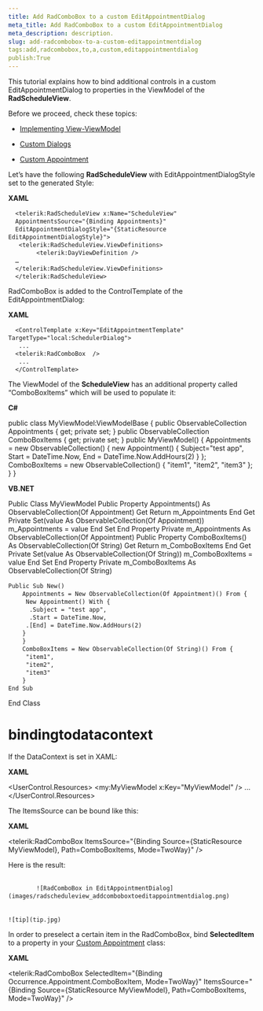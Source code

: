 ```yaml
---
title: Add RadComboBox to a custom EditAppointmentDialog
meta_title: Add RadComboBox to a custom EditAppointmentDialog
meta_description: description.
slug: add-radcombobox-to-a-custom-editappointmentdialog
tags:add,radcombobox,to,a,custom,editappointmentdialog
publish:True
---
```



This tutorial explains how to bind additional controls in a custom EditAppointmentDialog to properties in the ViewModel of the __RadScheduleView__.
      

Before we proceed, check these topics:

* [Implementing View-ViewModel ]({{slug:implementing-view-viewmodel-}})

* [Custom Dialogs]({{slug:custom-dialogs}})

* [Custom Appointment]({{slug:custom-appointment}})

Let’s have the following __RadScheduleView__ with EditAppointmentDialogStyle set to the generated Style:
      


 __XAML__
    

      <telerik:RadScheduleView x:Name="ScheduleView"
      AppointmentsSource="{Binding Appointments}"
      EditAppointmentDialogStyle="{StaticResource EditAppointmentDialogStyle}">
       <telerik:RadScheduleView.ViewDefinitions>
            <telerik:DayViewDefinition />
      …
      </telerik:RadScheduleView.ViewDefinitions>
      </telerik:RadScheduleView>


RadComboBox is added to the ControlTemplate of the EditAppointmentDialog:


 __XAML__
    


      <ControlTemplate x:Key="EditAppointmentTemplate" TargetType="local:SchedulerDialog">
       ... 
      <telerik:RadComboBox  />
       ...    
      </ControlTemplate>




The ViewModel of the __ScheduleView__ has an additional property called “ComboBoxItems” which will be used to populate it:
      


 __C#__


public class MyViewModel:ViewModelBase
{
    public ObservableCollection<Appointment> Appointments
    {
        get;
        private set;
    }
    public ObservableCollection<string> ComboBoxItems
    {
        get;
        private set;
    }
    public MyViewModel()
    {
        Appointments = new ObservableCollection<Appointment>() {
            new Appointment() {
                Subject="test app",
                Start = DateTime.Now,
                End = DateTime.Now.AddHours(2)
            }
        };
        ComboBoxItems = new ObservableCollection<string>() {
            "item1", "item2", "item3"
        };
    }
}



 __VB.NET__
    


Public Class MyViewModel
    Public Property Appointments() As ObservableCollection(Of Appointment)
        Get
            Return m_Appointments
        End Get
        Private Set(value As ObservableCollection(Of Appointment))
            m_Appointments = value
        End Set
    End Property
    Private m_Appointments As ObservableCollection(Of Appointment)
    Public Property ComboBoxItems() As ObservableCollection(Of String)
        Get
            Return m_ComboBoxItems
        End Get
        Private Set(value As ObservableCollection(Of String))
            m_ComboBoxItems = value
        End Set
    End Property
    Private m_ComboBoxItems As ObservableCollection(Of String)

    Public Sub New()
        Appointments = New ObservableCollection(Of Appointment)() From {
         New Appointment() With {
          .Subject = "test app",
          .Start = DateTime.Now,
         .[End] = DateTime.Now.AddHours(2)
        }
        }
        ComboBoxItems = New ObservableCollection(Of String)() From {
         "item1",
         "item2",
         "item3"
        }
    End Sub
End Class


# bindingtodatacontext

If the DataContext is set in XAML:


 __XAML__

<UserControl.Resources>
    <my:MyViewModel x:Key="MyViewModel" />
    ...
</UserControl.Resources>


The ItemsSource can be bound like this:


 __XAML__
    


<telerik:RadComboBox ItemsSource="{Binding Source={StaticResource MyViewModel}, Path=ComboBoxItems, Mode=TwoWay}" />


Here is the result:


               
            ![RadComboBox in EditAppointmentDialog](images/radscheduleview_addcomboboxtoeditappointmentdialog.png)


    ![tip](tip.jpg)
    	

In order to preselect a certain item in the RadComboBox,  bind __SelectedItem__  to a  property in your [Custom Appointment]({{slug:custom-appointment}}) class:
          




 __XAML__
    


<telerik:RadComboBox SelectedItem="{Binding Occurrence.Appointment.ComboBoxItem, Mode=TwoWay}"
            ItemsSource="{Binding Source={StaticResource MyViewModel}, Path=ComboBoxItems, Mode=TwoWay}" />




